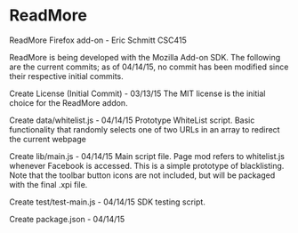 # ReadMore
ReadMore Firefox add-on - Eric Schmitt CSC415

ReadMore is being developed with the Mozilla Add-on SDK. The following are the current commits; as of 04/14/15, no commit has been modified since their respective initial commits.

Create License (Initial Commit) - 03/13/15
  The MIT license is the initial choice for the ReadMore addon.

Create data/whitelist.js - 04/14/15
  Prototype WhiteList script. Basic functionality that randomly selects one of two URLs in an array to redirect the current webpage

Create lib/main.js - 04/14/15
  Main script file. Page mod refers to whitelist.js whenever Facebook is accessed. This is a simple prototype of blacklisting. Note that the toolbar button icons are not included, but will be packaged with the final .xpi file.

Create test/test-main.js - 04/14/15
  SDK testing script.

Create package.json - 04/14/15
